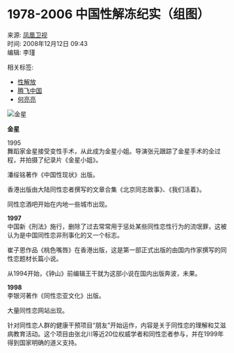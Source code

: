 # 1978-2006 中国性解冻纪实（组图） 

来源: [凤凰卫视](http://phtv.ifeng.com/)  
时间: 2008年12月12日 09:43  
编辑: 李瑾  

相关标签:  
- [性解放](http://tag.ifeng.com/?tagID=14181)  
- [腾飞中国](http://tag.ifeng.com/?tagID=13623)  
- [何亮亮](http://tag.ifeng.com/?tagID=5230)  

![金星](http://img.ifeng.com/hres/200809/06/11/259d565d129ef21fe50e35edb22cb9ad.jpg)

**金星**

1995  
舞蹈家金星接受变性手术，从此成为金星小姐。导演张元跟踪了金星手术的全过程，并拍摄了纪录片《金星小姐》。  

潘绥铭著作《中国性现状》出版。  

香港出版由大陆同性恋者撰写的文章合集《北京同志故事》、《我们活着》。  

同性恋酒吧开始在内地一些城市出现。  

**1997**  
中国新《刑法》施行，删除了过去常常用于惩处某些同性恋性行为的流氓罪，这被认为是中国同性恋非刑事化的又一个标志。  

崔子恩作品《桃色嘴唇》在香港出版，这是第一部正式出版的由国内作家撰写的同性恋题材长篇小说。  

从1994开始，《钟山》前编辑王干就为这部小说在国内出版奔波，未果。  

**1998**  
李银河著作《同性恋亚文化》出版。  

大量同性恋网站出现。  

针对同性恋人群的健康干预项目“朋友”开始运作，内容是关于同性恋的理解和艾滋病教育活动。这个项目由张北川等近20位权威学者和同性恋者参与，并在1999年得到国家明确的道义支持。  